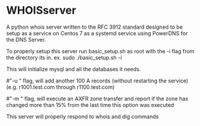 # WHOISserver
A python whois server written to the RFC 3912 standard designed to be setup as a service on Centos 7 as a systemd service using PowerDNS for the DNS Server.

To properly setup this server run basic_setup.sh as root with the -i flag from the directory its in.
ex.
sudo ./basic_setup.sh -i

This will initialize mysql and all the databases it needs. 

#"-u " flag, 
  will add another 100 A records (without restarting the service) (e.g. r1001.test.com through r1100.test.com)
  
#"-m " flag, 
  will execute an AXFR zone transfer and report if the zone has changed more than 15% from the last time this option was executed

This server will properly respond to   whois   and  dig  commands
